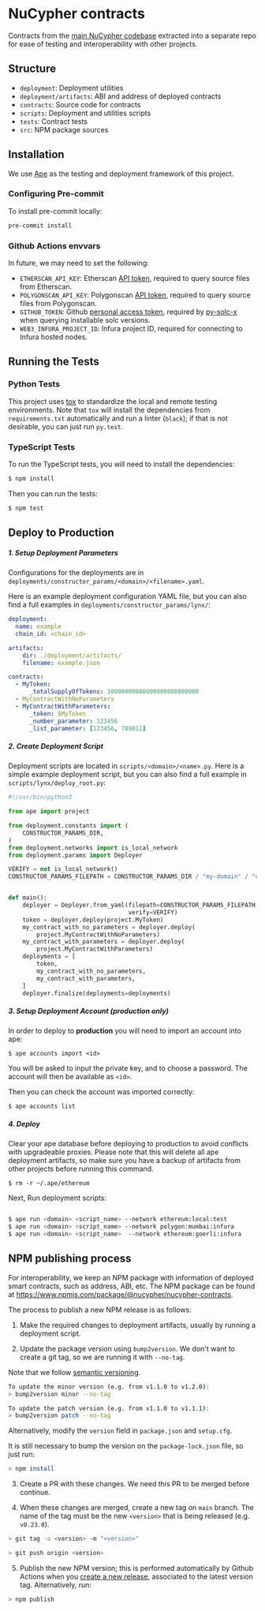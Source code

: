 # NuCypher contracts

Contracts from the [main NuCypher codebase](https://github.com/nucypher/nucypher) extracted into a separate repo for ease of testing and interoperability with other projects.

## Structure

* `deployment`: Deployment utilities
* `deployment/artifacts`: ABI and address of deployed contracts
* `contracts`: Source code for contracts
* `scripts`: Deployment and utilities scripts
* `tests`: Contract tests
* `src`: NPM package sources

## Installation

We use [Ape](https://docs.apeworx.io/ape/stable/index.html) as the testing and deployment framework of this project.

### Configuring Pre-commit

To install pre-commit locally:

```bash
pre-commit install
```

### Github Actions envvars

In future, we may need to set the following:

* `ETHERSCAN_API_KEY`: Etherscan [API token](https://etherscan.io/apis), required to query source files from Etherscan.
* `POLYGONSCAN_API_KEY`: Polygonscan [API token](https://polygonscan.com/apis), required to query source files from Polygonscan.
* `GITHUB_TOKEN`: Github [personal access token](https://help.github.com/en/github/authenticating-to-github/creating-a-personal-access-token-for-the-command-line#creating-a-token), required by [py-solc-x](https://github.com/iamdefinitelyahuman/py-solc-x) when querying installable solc versions.
* `WEB3_INFURA_PROJECT_ID`: Infura project ID, required for connecting to Infura hosted nodes.

## Running the Tests

### Python Tests

This project uses [tox](https://tox.readthedocs.io/en/latest/) to standardize the local and remote testing environments.
Note that `tox` will install the dependencies from `requirements.txt` automatically and run a linter (`black`); if that is not desirable, you can just run `py.test`.

### TypeScript Tests

To run the TypeScript tests, you will need to install the dependencies:

```bash
$ npm install
```

Then you can run the tests:

```bash
$ npm test
```

## Deploy to Production

##### 1. Setup Deployment Parameters

Configurations for the deployments are in `deployments/constructor_params/<domain>/<filename>.yaml`.

Here is an example deployment configuration YAML file, but you can also find a full
examples in `deployments/constructor_params/lynx/`:

```yaml
deployment:
  name: example
  chain_id: <chain_id>

artifacts:
    dir: ./deployment/artifacts/
    filename: example.json

contracts:
  - MyToken:
      _totalSupplyOfTokens: 10000000000000000000000000
  - MyContractWithNoParameters
  - MyContractWithParameters:
      _token: $MyToken
      _number_parameter: 123456
      _list_parameter: [123456, 789012]
```

##### 2. Create Deployment Script

Deployment scripts are located in `scripts/<domain>/<name>.py`.
Here is a simple example deployment script, but you can also find a full example in `scripts/lynx/deploy_root.py`:

```python
#!/usr/bin/python3

from ape import project

from deployment.constants import (
    CONSTRUCTOR_PARAMS_DIR,
)
from deployment.networks import is_local_network
from deployment.params import Deployer

VERIFY = not is_local_network()
CONSTRUCTOR_PARAMS_FILEPATH = CONSTRUCTOR_PARAMS_DIR / "my-domain" / "example.yml"


def main():
    deployer = Deployer.from_yaml(filepath=CONSTRUCTOR_PARAMS_FILEPATH,
                                  verify=VERIFY)
    token = deployer.deploy(project.MyToken)
    my_contract_with_no_parameters = deployer.deploy(
        project.MyContractWithNoParameters)
    my_contract_with_parameters = deployer.deploy(
        project.MyContractWithParameters)
    deployments = [
        token,
        my_contract_with_no_parameters,
        my_contract_with_parameters,
    ]
    deployer.finalize(deployments=deployments)
```

##### 3. Setup Deployment Account (production only)

In order to deploy to **production** you will need to import an account into ape:
```
$ ape accounts import <id>
```
You will be asked to input the private key, and to choose a password. The account will then be available as `<id>`.

Then you can check the account was imported correctly:
```
$ ape accounts list
```

##### 4. Deploy

Clear your ape database before deploying to production to avoid conflicts with upgradeable proxies.
Please note that this will delete all ape deployment artifacts, so make sure you have a
backup of artifacts from other projects before running this command.

```
$ rm -r ~/.ape/ethereum
```

Next, Run deployment scripts:
```bash

$ ape run <domain> <script_name> --network ethereum:local:test
$ ape run <domain> <script_name> --network polygon:mumbai:infura
$ ape run <domain> <script_name>  --network ethereum:goerli:infura
```

## NPM publishing process

For interoperability, we keep an NPM package with information of deployed smart contracts, such as address, ABI, etc.
The NPM package can be found at https://www.npmjs.com/package/@nucypher/nucypher-contracts.

The process to publish a new NPM release is as follows:

1. Make the required changes to deployment artifacts, usually by running a deployment script.

2. Update the package version using `bump2version`. We don't want to create a git tag, so we are running it with `--no-tag`.

Note that we follow [semantic versioning](https://docs.npmjs.com/about-semantic-versioning).

```bash
To update the minor version (e.g. from v1.1.0 to v1.2.0):
> bump2version minor --no-tag

To update the patch version (e.g. from v1.1.0 to v1.1.1):
> bump2version patch --no-tag
```

Alternatively, modify the `version` field in `package.json` and `setup.cfg`.

It is still necessary to bump the version on the `package-lock.json` file, so just run:

```bash
> npm install
```

3. Create a PR with these changes. We need this PR to be merged before continue.

4. When these changes are merged, create a new tag on `main` branch. The name of the tag must be the new `<version>` that is being released (e.g. `v0.23.0`).

```bash
> git tag -a <version> -m "<version>"

> git push origin <version>
```

5. Publish the new NPM version; this is performed automatically by Github Actions
when you [create a new release](https://github.com/nucypher/nucypher-contracts/releases/new),
associated to the latest version tag. Alternatively, run:

```bash
> npm publish
```
